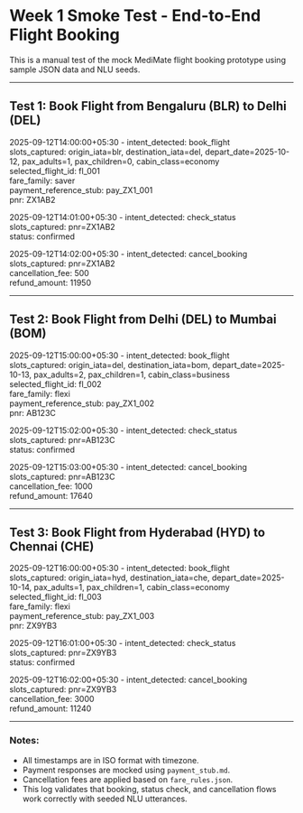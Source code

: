 # Week 1 Smoke Test - End-to-End Flight Booking

This is a manual test of the mock MediMate flight booking prototype using sample JSON data and NLU seeds.

---

## Test 1: Book Flight from Bengaluru (BLR) to Delhi (DEL)

2025-09-12T14:00:00+05:30 - intent_detected: book_flight  
slots_captured: origin_iata=blr, destination_iata=del, depart_date=2025-10-12, pax_adults=1, pax_children=0, cabin_class=economy  
selected_flight_id: fl_001  
fare_family: saver  
payment_reference_stub: pay_ZX1_001  
pnr: ZX1AB2  

2025-09-12T14:01:00+05:30 - intent_detected: check_status  
slots_captured: pnr=ZX1AB2  
status: confirmed  

2025-09-12T14:02:00+05:30 - intent_detected: cancel_booking  
slots_captured: pnr=ZX1AB2  
cancellation_fee: 500  
refund_amount: 11950  

---

## Test 2: Book Flight from Delhi (DEL) to Mumbai (BOM)

2025-09-12T15:00:00+05:30 - intent_detected: book_flight  
slots_captured: origin_iata=del, destination_iata=bom, depart_date=2025-10-13, pax_adults=2, pax_children=1, cabin_class=business  
selected_flight_id: fl_002  
fare_family: flexi  
payment_reference_stub: pay_ZX1_002  
pnr: AB123C  

2025-09-12T15:02:00+05:30 - intent_detected: check_status  
slots_captured: pnr=AB123C  
status: confirmed  

2025-09-12T15:03:00+05:30 - intent_detected: cancel_booking  
slots_captured: pnr=AB123C  
cancellation_fee: 1000  
refund_amount: 17640  

---

## Test 3: Book Flight from Hyderabad (HYD) to Chennai (CHE)

2025-09-12T16:00:00+05:30 - intent_detected: book_flight  
slots_captured: origin_iata=hyd, destination_iata=che, depart_date=2025-10-14, pax_adults=1, pax_children=1, cabin_class=economy  
selected_flight_id: fl_003  
fare_family: flexi  
payment_reference_stub: pay_ZX1_003  
pnr: ZX9YB3  

2025-09-12T16:01:00+05:30 - intent_detected: check_status  
slots_captured: pnr=ZX9YB3  
status: confirmed  

2025-09-12T16:02:00+05:30 - intent_detected: cancel_booking  
slots_captured: pnr=ZX9YB3  
cancellation_fee: 3000  
refund_amount: 11240  

---

### Notes:
- All timestamps are in ISO format with timezone.  
- Payment responses are mocked using `payment_stub.md`.  
- Cancellation fees are applied based on `fare_rules.json`.  
- This log validates that booking, status check, and cancellation flows work correctly with seeded NLU utterances.
